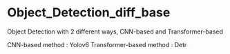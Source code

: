 # Object_Detection_diff_base
Object Detection with 2 different ways, CNN-based and Transformer-based

CNN-based method : Yolov6
Transformer-based method : Detr
